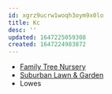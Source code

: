 ```yaml
---
id: xgrz9ucrw1woqh3oym9x0lo
title: Kc
desc: ''
updated: 1647225059308
created: 1647224983872
---
```


* [Family Tree Nursery](https://www.familytreenursery.com/)
* [Suburban Lawn & Garden](https://suburbanlg.com/)
* Lowes



